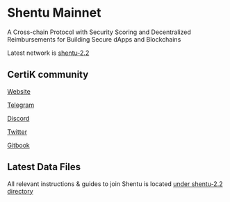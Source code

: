 # Shentu Mainnet

A Cross-chain Protocol with Security Scoring and Decentralized Reimbursements for Building Secure dApps and Blockchains

Latest network is [shentu-2.2](https://github.com/shentufoundation/mainnet/tree/main/shentu-2.2)

## CertiK community

[Website](https://www.shentu.technology/)

[Telegram](https://t.me/shentu_chain)

[Discord](https://discord.gg/6nfAk956NH)

[Twitter](https://twitter.com/ShentuChain)

[Gitbook](https://shentu-chain.gitbook.io/shentu-chain)

## Latest Data Files

All relevant instructions & guides to join Shentu is located [under shentu-2.2 directory](https://github.com/shentufoundation/mainnet/tree/main/shentu-2.2)
